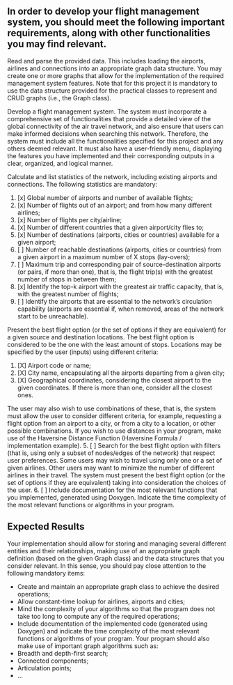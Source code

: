 ## In order to develop your flight management system, you should meet the following important requirements, along with other functionalities you may find relevant.

Read and parse the provided data. This includes loading the airports, airlines and connections into
an appropriate graph data structure. You may create one or more graphs that allow for the
implementation of the required management system features. Note that for this project it is
mandatory to use the data structure provided for the practical classes to represent and CRUD
graphs (i.e., the Graph class).

Develop a flight management system. The system must incorporate a comprehensive set of
functionalities that provide a detailed view of the global connectivity of the air travel network, and
also ensure that users can make informed decisions when searching this network. Therefore, the
system must include all the functionalities specified for this project and any others deemed relevant.
It must also have a user-friendly menu, displaying the features you have implemented and their
corresponding outputs in a clear, organized, and logical manner.

Calculate and list statistics of the network, including existing airports and connections. The following statistics 
are mandatory:

1. [x] Global number of airports and number of available flights; 
2. [x] Number of flights out of an airport; and from how many different airlines; 
3. [x] Number of flights per city/airline; 
4. [x] Number of different countries that a given airport/city flies to; 
5. [x] Number of destinations (airports, cities or countries) available for a given airport; 
6. [ ] Number of reachable destinations (airports, cities or countries) from a given airport in a maximum number of X stops (lay-overs);
7. [ ] Maximum trip and corresponding pair of source-destination airports (or pairs, if more than one), that is, the flight trip(s) with the greatest number of stops in between them;
8. [x] Identify the top-k airport with the greatest air traffic capacity, that is, with the greatest number of flights;
9. [ ] Identify the airports that are essential to the network’s circulation capability (airports are essential if, when removed, areas of the network start to be unreachable). 

Present the best flight option (or the set of options if they are equivalent) for a given source and
   destination locations. The best flight option is considered to be the one with the least amount of stops.
   Locations may be specified by the user (inputs) using different criteria:
1. [X] Airport code or name;
2. [X] City name, encapsulating all the airports departing from a given city; 
3. [X] Geographical coordinates, considering the closest airport to the given coordinates. If there is
   more than one, consider all the closest ones.

The user may also wish to use combinations of these, that is, the system must allow the user to
   consider different criteria, for example, requesting a flight option from an airport to a city, or from a
   city to a location, or other possible combinations. If you wish to use distances in your program, make
   use of the Haversine Distance Function (Haversine Formula / implementation example). 
5. [ ] Search for the best flight option with filters (that is, using only a subset of nodes/edges of the
   network) that respect user preferences. Some users may wish to travel using only one or a set of given
   airlines. Other users may want to minimize the number of different airlines in their travel. The system
   must present the best flight option (or the set of options if they are equivalent) taking into
   consideration the choices of the user. 
6. [ ] Include documentation for the most relevant functions that you implemented, generated using
   Doxygen. Indicate the time complexity of the most relevant functions or algorithms in your program.
   
## Expected Results
   Your implementation should allow for storing and managing several different entities and their relationships,
   making use of an appropriate graph definition (based on the given Graph class) and the data structures that
   you consider relevant. In this sense, you should pay close attention to the following mandatory items:
   - Create and maintain an appropriate graph class to achieve the desired operations; 
   - Allow constant-time lookup for airlines, airports and cities; 
   - Mind the complexity of your algorithms so that the program does not take too long to compute any
   of the required operations; 
   - Include documentation of the implemented code (generated using Doxygen) and indicate the time
   complexity of the most relevant functions or algorithms of your program.
   Your program should also make use of important graph algorithms such as:
   - Breadth and depth-first search; 
   - Connected components; 
   - Articulation points; 
   - ...
